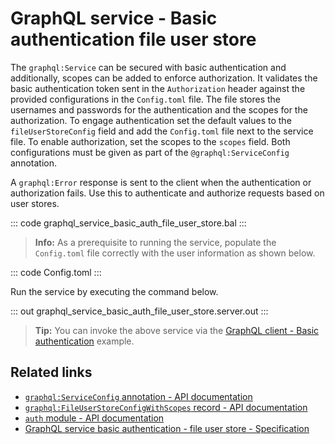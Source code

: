 # GraphQL service - Basic authentication file user store

The `graphql:Service` can be secured with basic authentication and additionally, scopes can be added to enforce authorization. It validates the basic authentication token sent in the `Authorization` header against the provided configurations in the `Config.toml` file. The file stores the usernames and passwords for the authentication and the scopes for the authorization. To engage authentication set the default values to the `fileUserStoreConfig` field and add the `Config.toml` file next to the service file. To enable authorization, set the scopes to the `scopes` field. Both configurations must be given as part of the `@graphql:ServiceConfig` annotation.

A `graphql:Error` response is sent to the client when the authentication or authorization fails. Use this to authenticate and authorize requests based on user stores.

::: code graphql_service_basic_auth_file_user_store.bal :::

>**Info:** As a prerequisite to running the service, populate the `Config.toml` file correctly with the user information as shown below.

::: code Config.toml :::

Run the service by executing the command below.

::: out graphql_service_basic_auth_file_user_store.server.out :::

>**Tip:** You can invoke the above service via the [GraphQL client - Basic authentication](/learn/by-example/graphql-client-security-basic-auth/) example.

## Related links
- [`graphql:ServiceConfig` annotation - API documentation](https://lib.ballerina.io/ballerina/graphql/latest/annotations#ServiceConfig)
- [`graphql:FileUserStoreConfigWithScopes` record - API documentation](https://lib.ballerina.io/ballerina/graphql/latest#FileUserStoreConfigWithScopes)
- [`auth` module - API documentation](https://lib.ballerina.io/ballerina/auth/latest/)
- [GraphQL service basic authentication - file user store - Specification](/spec/graphql/#12111-basic-authentication---file-user-store)
